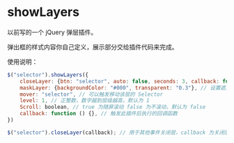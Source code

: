 # showLayers

以前写的一个 jQuery 弹层插件。

弹出框的样式内容你自己定义，展示部分交给插件代码来完成。

使用说明：

```js
$("selector").showLayers({
    closeLayer: {btn: "selector", auto: false, seconds: 3, callback: function () {}}, // 关闭层		
    maskLayer: {backgroundColor: "#000", transparent: "0.3"}, // 设置遮罩层的样式	
    mover: "selector", // 可以触发移动该层的 Selector	
    level: 1, // 正整数，数字越到层级越高，默认为 1	
    Scroll: boolean, // true 为随屏滚动 false 为不滚动，默认为 false
    callback: function () {}, // 触发此插件后执行的回调函数
})
```

```js
$("selector").closeLayer(callback); // 用于其他事件关闭层，callback 为关闭层后执行的回调函数
```
